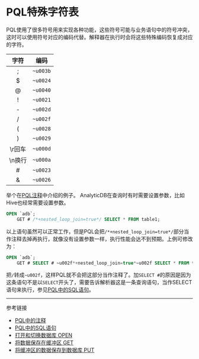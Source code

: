 # PQL特殊字符表
PQL使用了很多符号用来实现各种功能，这些符号可能与业务语句中的符号冲突，这时可以使用符号对应的编码代替。解释器在执行时会将这些特殊编码恢复成对应的字符。

| **字符** | **编码** |
| :----: | :----: |
| ; | `~u003b` |
| $ | `~u0024` |
| @ | `~u0040` |
| ! | `~u0021` |
| - | `~u002d` |
| / | `~u002f` |
| ( | `~u0028` |
| ) | `~u0029` |
| \r回车 | `~u000d` |
| \n换行 | `~u000a` |
| # | `~u0023` |
| & | `~u0026` |

举个在[PQL注释](/pql/comment.md)中介绍的例子。
AnalyticDB在查询时有时需要设置参数，比如Hive也经常需要设置参数。
```sql
OPEN `adb`;
    GET # /*+nested_loop_join=true*/ SELECT * FROM table1;
```
以上语句虽然可以正常工作，但是PQL会把`/*+nested_loop_join=true*/`部分当作注释去掉再执行，就像没有设置参数一样，执行性能会达不到预期。上例可修改为：
```sql
OPEN `adb`;
    GET # SELECT # ~u002f*+nested_loop_join=true*~u002f SELECT * FROM table1;
```
把`/`转成`~u002f`，这样PQL就不会把这部分当作注释了。加`SELECT #`的原因是因为这条语句不是以`SELECT`开头了，需要告诉解析器这是一条查询语句，当作SELECT语句来执行，参见[PQL中的SQL语句](/pql/sql.md)。


---
参考链接

* [PQL中的注释](/pql/comment.md)
* [PQL中的SQL语句](/pql/sql.md)
* [打开和切换数据库 OPEN](/pql/open.md)
* [将数据保存在缓冲区 GET](/pql/get.md)
* [将缓冲区的数据保存到数据库 PUT](/pql/put.md)